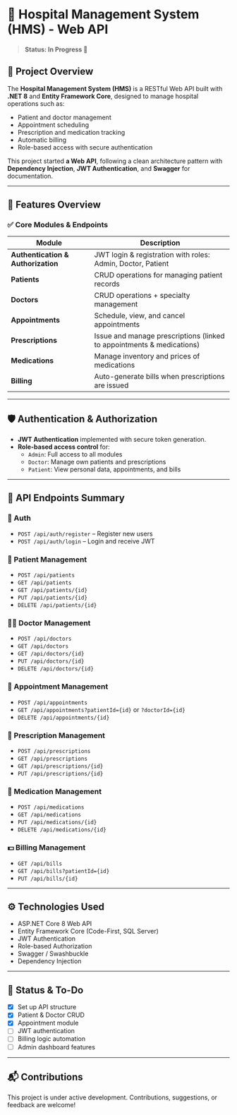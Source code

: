 
# 🏥 Hospital Management System (HMS) - Web API  
>#### **Status: In Progress 🚧**

## 📌 Project Overview

The **Hospital Management System (HMS)** is a RESTful Web API built with **.NET 8** and **Entity Framework Core**, designed to manage hospital operations such as:

- Patient and doctor management  
- Appointment scheduling  
- Prescription and medication tracking  
- Automatic billing  
- Role-based access with secure authentication  

This project started **a Web API**, following a clean architecture pattern with **Dependency Injection**, **JWT Authentication**, and **Swagger** for documentation.

---

## 🚀 Features Overview 

### ✅ Core Modules & Endpoints

| Module | Description |
|--------|-------------|
| **Authentication & Authorization** | JWT login & registration with roles: Admin, Doctor, Patient |
| **Patients** | CRUD operations for managing patient records |
| **Doctors** | CRUD operations + specialty management |
| **Appointments** | Schedule, view, and cancel appointments |
| **Prescriptions** | Issue and manage prescriptions (linked to appointments & medications) |
| **Medications** | Manage inventory and prices of medications |
| **Billing** | Auto-generate bills when prescriptions are issued |

---

## 🛡️ Authentication & Authorization

- **JWT Authentication** implemented with secure token generation.
- **Role-based access control** for:
  - `Admin`: Full access to all modules
  - `Doctor`: Manage own patients and prescriptions
  - `Patient`: View personal data, appointments, and bills

---

## 📂 API Endpoints Summary

### 🔐 Auth
- `POST /api/auth/register` – Register new users  
- `POST /api/auth/login` – Login and receive JWT  

### 👤 Patient Management
- `POST /api/patients`
- `GET /api/patients`
- `GET /api/patients/{id}`
- `PUT /api/patients/{id}`
- `DELETE /api/patients/{id}`

### 👨‍⚕️ Doctor Management
- `POST /api/doctors`
- `GET /api/doctors`
- `GET /api/doctors/{id}`
- `PUT /api/doctors/{id}`
- `DELETE /api/doctors/{id}`

### 📅 Appointment Management
- `POST /api/appointments`
- `GET /api/appointments?patientId={id}` or `?doctorId={id}`
- `DELETE /api/appointments/{id}`

### 💊 Prescription Management
- `POST /api/prescriptions`
- `GET /api/prescriptions`
- `GET /api/prescriptions/{id}`
- `PUT /api/prescriptions/{id}`

### 🧪 Medication Management
- `POST /api/medications`
- `GET /api/medications`
- `PUT /api/medications/{id}`
- `DELETE /api/medications/{id}`

### 💵 Billing Management
- `GET /api/bills`
- `GET /api/bills?patientId={id}`
- `PUT /api/bills/{id}`

---

## ⚙️ Technologies Used

- ASP.NET Core 8 Web API  
- Entity Framework Core (Code-First, SQL Server)  
- JWT Authentication  
- Role-based Authorization  
- Swagger / Swashbuckle  
- Dependency Injection  

---

## 📌 Status & To-Do

- [x] Set up API structure  
- [x] Patient & Doctor CRUD  
- [x] Appointment module  
- [ ] JWT authentication  
- [ ] Billing logic automation  
- [ ] Admin dashboard features  

---

## 📬 Contributions

This project is under active development. Contributions, suggestions, or feedback are welcome!
